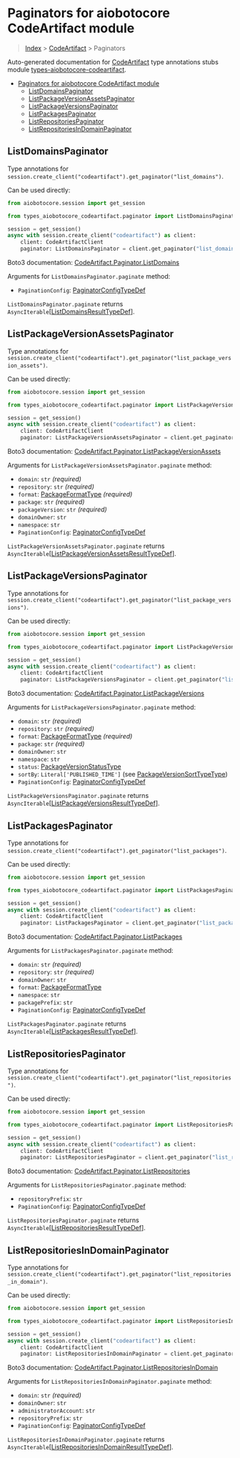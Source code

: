 <a id="paginators-for-aiobotocore-codeartifact-module"></a>

# Paginators for aiobotocore CodeArtifact module

> [Index](..) > [CodeArtifact](.) > Paginators

Auto-generated documentation for
[CodeArtifact](https://boto3.amazonaws.com/v1/documentation/api/latest/reference/services/codeartifact.html#CodeArtifact)
type annotations stubs module
[types-aiobotocore-codeartifact](https://pypi.org/project/types-aiobotocore-codeartifact/).

- [Paginators for aiobotocore CodeArtifact module](#paginators-for-aiobotocore-codeartifact-module)
  - [ListDomainsPaginator](#listdomainspaginator)
  - [ListPackageVersionAssetsPaginator](#listpackageversionassetspaginator)
  - [ListPackageVersionsPaginator](#listpackageversionspaginator)
  - [ListPackagesPaginator](#listpackagespaginator)
  - [ListRepositoriesPaginator](#listrepositoriespaginator)
  - [ListRepositoriesInDomainPaginator](#listrepositoriesindomainpaginator)

<a id="listdomainspaginator"></a>

## ListDomainsPaginator

Type annotations for
`session.create_client("codeartifact").get_paginator("list_domains")`.

Can be used directly:

```python
from aiobotocore.session import get_session

from types_aiobotocore_codeartifact.paginator import ListDomainsPaginator

session = get_session()
async with session.create_client("codeartifact") as client:
    client: CodeArtifactClient
    paginator: ListDomainsPaginator = client.get_paginator("list_domains")
```

Boto3 documentation:
[CodeArtifact.Paginator.ListDomains](https://boto3.amazonaws.com/v1/documentation/api/latest/reference/services/codeartifact.html#CodeArtifact.Paginator.ListDomains)

Arguments for `ListDomainsPaginator.paginate` method:

- `PaginationConfig`:
  [PaginatorConfigTypeDef](./type_defs.md#paginatorconfigtypedef)

`ListDomainsPaginator.paginate` returns
`AsyncIterable`\[[ListDomainsResultTypeDef](./type_defs.md#listdomainsresulttypedef)\].

<a id="listpackageversionassetspaginator"></a>

## ListPackageVersionAssetsPaginator

Type annotations for
`session.create_client("codeartifact").get_paginator("list_package_version_assets")`.

Can be used directly:

```python
from aiobotocore.session import get_session

from types_aiobotocore_codeartifact.paginator import ListPackageVersionAssetsPaginator

session = get_session()
async with session.create_client("codeartifact") as client:
    client: CodeArtifactClient
    paginator: ListPackageVersionAssetsPaginator = client.get_paginator("list_package_version_assets")
```

Boto3 documentation:
[CodeArtifact.Paginator.ListPackageVersionAssets](https://boto3.amazonaws.com/v1/documentation/api/latest/reference/services/codeartifact.html#CodeArtifact.Paginator.ListPackageVersionAssets)

Arguments for `ListPackageVersionAssetsPaginator.paginate` method:

- `domain`: `str` *(required)*
- `repository`: `str` *(required)*
- `format`: [PackageFormatType](./literals.md#packageformattype) *(required)*
- `package`: `str` *(required)*
- `packageVersion`: `str` *(required)*
- `domainOwner`: `str`
- `namespace`: `str`
- `PaginationConfig`:
  [PaginatorConfigTypeDef](./type_defs.md#paginatorconfigtypedef)

`ListPackageVersionAssetsPaginator.paginate` returns
`AsyncIterable`\[[ListPackageVersionAssetsResultTypeDef](./type_defs.md#listpackageversionassetsresulttypedef)\].

<a id="listpackageversionspaginator"></a>

## ListPackageVersionsPaginator

Type annotations for
`session.create_client("codeartifact").get_paginator("list_package_versions")`.

Can be used directly:

```python
from aiobotocore.session import get_session

from types_aiobotocore_codeartifact.paginator import ListPackageVersionsPaginator

session = get_session()
async with session.create_client("codeartifact") as client:
    client: CodeArtifactClient
    paginator: ListPackageVersionsPaginator = client.get_paginator("list_package_versions")
```

Boto3 documentation:
[CodeArtifact.Paginator.ListPackageVersions](https://boto3.amazonaws.com/v1/documentation/api/latest/reference/services/codeartifact.html#CodeArtifact.Paginator.ListPackageVersions)

Arguments for `ListPackageVersionsPaginator.paginate` method:

- `domain`: `str` *(required)*
- `repository`: `str` *(required)*
- `format`: [PackageFormatType](./literals.md#packageformattype) *(required)*
- `package`: `str` *(required)*
- `domainOwner`: `str`
- `namespace`: `str`
- `status`: [PackageVersionStatusType](./literals.md#packageversionstatustype)
- `sortBy`: `Literal['PUBLISHED_TIME']` (see
  [PackageVersionSortTypeType](./literals.md#packageversionsorttypetype))
- `PaginationConfig`:
  [PaginatorConfigTypeDef](./type_defs.md#paginatorconfigtypedef)

`ListPackageVersionsPaginator.paginate` returns
`AsyncIterable`\[[ListPackageVersionsResultTypeDef](./type_defs.md#listpackageversionsresulttypedef)\].

<a id="listpackagespaginator"></a>

## ListPackagesPaginator

Type annotations for
`session.create_client("codeartifact").get_paginator("list_packages")`.

Can be used directly:

```python
from aiobotocore.session import get_session

from types_aiobotocore_codeartifact.paginator import ListPackagesPaginator

session = get_session()
async with session.create_client("codeartifact") as client:
    client: CodeArtifactClient
    paginator: ListPackagesPaginator = client.get_paginator("list_packages")
```

Boto3 documentation:
[CodeArtifact.Paginator.ListPackages](https://boto3.amazonaws.com/v1/documentation/api/latest/reference/services/codeartifact.html#CodeArtifact.Paginator.ListPackages)

Arguments for `ListPackagesPaginator.paginate` method:

- `domain`: `str` *(required)*
- `repository`: `str` *(required)*
- `domainOwner`: `str`
- `format`: [PackageFormatType](./literals.md#packageformattype)
- `namespace`: `str`
- `packagePrefix`: `str`
- `PaginationConfig`:
  [PaginatorConfigTypeDef](./type_defs.md#paginatorconfigtypedef)

`ListPackagesPaginator.paginate` returns
`AsyncIterable`\[[ListPackagesResultTypeDef](./type_defs.md#listpackagesresulttypedef)\].

<a id="listrepositoriespaginator"></a>

## ListRepositoriesPaginator

Type annotations for
`session.create_client("codeartifact").get_paginator("list_repositories")`.

Can be used directly:

```python
from aiobotocore.session import get_session

from types_aiobotocore_codeartifact.paginator import ListRepositoriesPaginator

session = get_session()
async with session.create_client("codeartifact") as client:
    client: CodeArtifactClient
    paginator: ListRepositoriesPaginator = client.get_paginator("list_repositories")
```

Boto3 documentation:
[CodeArtifact.Paginator.ListRepositories](https://boto3.amazonaws.com/v1/documentation/api/latest/reference/services/codeartifact.html#CodeArtifact.Paginator.ListRepositories)

Arguments for `ListRepositoriesPaginator.paginate` method:

- `repositoryPrefix`: `str`
- `PaginationConfig`:
  [PaginatorConfigTypeDef](./type_defs.md#paginatorconfigtypedef)

`ListRepositoriesPaginator.paginate` returns
`AsyncIterable`\[[ListRepositoriesResultTypeDef](./type_defs.md#listrepositoriesresulttypedef)\].

<a id="listrepositoriesindomainpaginator"></a>

## ListRepositoriesInDomainPaginator

Type annotations for
`session.create_client("codeartifact").get_paginator("list_repositories_in_domain")`.

Can be used directly:

```python
from aiobotocore.session import get_session

from types_aiobotocore_codeartifact.paginator import ListRepositoriesInDomainPaginator

session = get_session()
async with session.create_client("codeartifact") as client:
    client: CodeArtifactClient
    paginator: ListRepositoriesInDomainPaginator = client.get_paginator("list_repositories_in_domain")
```

Boto3 documentation:
[CodeArtifact.Paginator.ListRepositoriesInDomain](https://boto3.amazonaws.com/v1/documentation/api/latest/reference/services/codeartifact.html#CodeArtifact.Paginator.ListRepositoriesInDomain)

Arguments for `ListRepositoriesInDomainPaginator.paginate` method:

- `domain`: `str` *(required)*
- `domainOwner`: `str`
- `administratorAccount`: `str`
- `repositoryPrefix`: `str`
- `PaginationConfig`:
  [PaginatorConfigTypeDef](./type_defs.md#paginatorconfigtypedef)

`ListRepositoriesInDomainPaginator.paginate` returns
`AsyncIterable`\[[ListRepositoriesInDomainResultTypeDef](./type_defs.md#listrepositoriesindomainresulttypedef)\].

